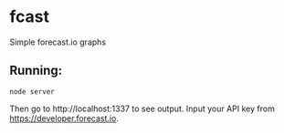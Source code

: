 # fcast
Simple forecast.io graphs

## Running:

    node server

Then go to http://localhost:1337 to see output. Input your API key from https://developer.forecast.io.